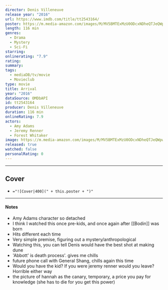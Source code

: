 ```yaml
---
director: Denis Villeneuve
release year: "2016"
url: https://www.imdb.com/title/tt2543164/
poster: https://m.media-amazon.com/images/M/MV5BMTExMzU0ODcxNDheQTJeQWpwZ15BbWU4MDE1OTI4MzAy._V1_SX300.jpg
length: 116 min
genres:
  - Drama
  - Mystery
  - Sci-Fi
starring: 
onlinerating: "7.9"
rating: 
summary: 
tags:
  - mediaDB/tv/movie
  - Movieclub
type: movie
title: Arrival
year: "2016"
dataSource: OMDbAPI
id: tt2543164
producer: Denis Villeneuve
duration: 116 min
onlineRating: 7.9
actors:
  - Amy Adams
  - Jeremy Renner
  - Forest Whitaker
image: https://m.media-amazon.com/images/M/MV5BMTExMzU0ODcxNDheQTJeQWpwZ15BbWU4MDE1OTI4MzAy._V1_SX300.jpg
released: true
watched: false
personalRating: 0
---
```



---
## Cover

- `="![Cover|400](" + this.poster + ")"`

---
#### Notes
- Amy Adams character so detached
- I think I watched this once pre-kids, and once again after [[Bodin]] was born
- Hits different each time
- Very simple premise, figuring out a mystery/anthropological
- Watching this, you can tell Denis would have the best shot at making dune
- 'Abbott' is death process'. gives me chills
- future phone call with General Shang, chills again this time
- Would you have the kid? If you were jeremy renner would you leave? Horrible either way
- the picture of hannah as the canary, temporary, a price you pay for knowledge (she has to die for you get this power)